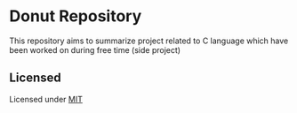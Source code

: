 # Donut Repository
This repository aims to summarize project related to C language which have been worked on during free time (side project)

## Licensed
Licensed under [MIT](https://github.com/GWENTzy/Donut/blob/main/LICENSE)

